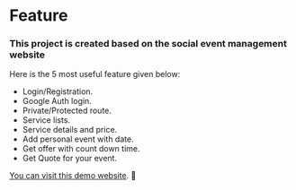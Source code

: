 # Feature

<h3> This project is created based on the social event management website</h3>

Here is the 5 most useful feature given below:

- Login/Registration. 
- Google Auth login.
- Private/Protected route.
- Service lists.
- Service details and price.
- Add personal event with date.
- Get offer with count down time.
- Get Quote for your event. 

[You can visit this demo website](http://successful-bird.ass9.surge.sh/).
:birthday:
